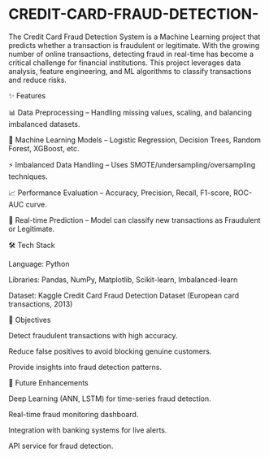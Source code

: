 # CREDIT-CARD-FRAUD-DETECTION-
The Credit Card Fraud Detection System is a Machine Learning project that predicts whether a transaction is fraudulent or legitimate. With the growing number of online transactions, detecting fraud in real-time has become a critical challenge for financial institutions. This project leverages data analysis, feature engineering, and ML algorithms to classify transactions and reduce risks.

✨ Features

📊 Data Preprocessing – Handling missing values, scaling, and balancing imbalanced datasets.

🤖 Machine Learning Models – Logistic Regression, Decision Trees, Random Forest, XGBoost, etc.

⚡ Imbalanced Data Handling – Uses SMOTE/undersampling/oversampling techniques.

📈 Performance Evaluation – Accuracy, Precision, Recall, F1-score, ROC-AUC curve.

🔎 Real-time Prediction – Model can classify new transactions as Fraudulent or Legitimate.

🛠️ Tech Stack

Language: Python

Libraries: Pandas, NumPy, Matplotlib, Scikit-learn, Imbalanced-learn

Dataset: Kaggle Credit Card Fraud Detection Dataset (European card transactions, 2013)

🎯 Objectives

Detect fraudulent transactions with high accuracy.

Reduce false positives to avoid blocking genuine customers.

Provide insights into fraud detection patterns.

🚀 Future Enhancements

Deep Learning (ANN, LSTM) for time-series fraud detection.

Real-time fraud monitoring dashboard.

Integration with banking systems for live alerts.

API service for fraud detection.
